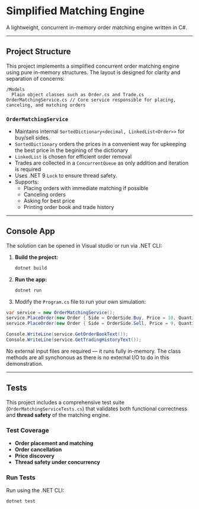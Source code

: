 # Simplified Matching Engine

A lightweight, concurrent in-memory order matching engine written in C#.

---

## Project Structure

This project implements a simplified concurrent order matching engine using pure in-memory structures. The layout is designed for clarity and separation of concerns:

```
/Models
  Plain object classes such as Order.cs and Trade.cs
OrderMatchingService.cs // Core service responsible for placing, canceling, and matching orders
```

### `OrderMatchingService`
- Maintains internal `SortedDictionary<decimal, LinkedList<Order>>` for buy/sell sides.
- `SortedDictionary` orders the prices in a convenient way for upkeeping the best price in the begining of the dictionary
- `LinkedList` is chosen for efficient order removal
- Trades are collected in a `ConcurrentQueue` as only addition and iteration is required
- Uses .NET 9 `Lock` to ensure thread safety.
- Supports:
  - Placing orders with immediate matching if possible
  - Canceling orders
  - Asking for best price
  - Printing order book and trade history

---

## Console App

The solution can be opened in Visual studio or run via .NET CLI:

1. **Build the project:**
   ```bash
   dotnet build
   ```

2. **Run the app:**
   ```bash
   dotnet run
   ```

3. Modify the `Program.cs` file to run your own simulation:

```csharp
var service = new OrderMatchingService();
service.PlaceOrder(new Order { Side = OrderSide.Buy, Price = 10, Quantity = 5 });
service.PlaceOrder(new Order { Side = OrderSide.Sell, Price = 9, Quantity = 5 });

Console.WriteLine(service.GetOrderBookText());
Console.WriteLine(service.GetTradingHistoryText());
```

No external input files are required — it runs fully in-memory. The class methods are all synchonous as there is no external I/O to do in this demonstration.

---

## Tests

This project includes a comprehensive test suite (`OrderMatchingServiceTests.cs`) that validates both functional correctness and **thread safety** of the matching engine.

### Test Coverage

- **Order placement and matching**
- **Order cancellation**
- **Price discovery**
- **Thread safety under concurrency**

### Run Tests

Run using the .NET CLI:

```bash
dotnet test
```